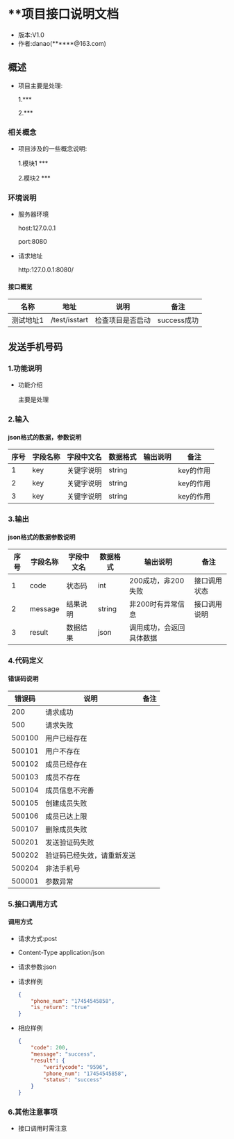 # **项目接口说明文档
- 版本:V1.0
- 作者:danao(******@163.com)
## 概述

- 项目主要是处理:
    
    1.***

    2.***
### 相关概念

- 项目涉及的一些概念说明:

    1.模块1 ***

    2.模块2 ***

### 环境说明

- 服务器环境

    host:127.0.0.1

    port:8080

- 请求地址

    http:127.0.0.1:8080/

#### 接口概览

|名称|地址|说明|备注|
|-|-|-|-|
测试地址1|/test/isstart|检查项目是否启动|success成功

## 发送手机号码

### 1.功能说明
- 功能介绍

    主要是处理

### 2.输入

#### json格式的数据，参数说明

|序号|字段名称|字段中文名|数据格式|输出说明|备注|
|-|-|-|-|-|-|
1|key|关键字说明|string| | key的作用
2|key|关键字说明|string| | key的作用
3|key|关键字说明|string| | key的作用

### 3.输出
#### json格式的数据参数说明
|序号|字段名称|字段中文名|数据格式|输出说明|备注|
|-|-|-|-|-|-|
1|code|状态码|int| 200成功，非200失败 | 接口调用状态
2|message|结果说明|string| 非200时有异常信息 | 接口调用说明
3|result|数据结果|json|调用成功，会返回具体数据| 

### 4.代码定义
#### 错误码说明
|错误码|说明|备注|
|-|-|-|
|200|请求成功||
|500|请求失败||
|500100|用户已经存在||
|500101|用户不存在||
|500102|成员已经存在||
|500103|成员不存在||
|500104|成员信息不完善||
|500105|创建成员失败||
|500106|成员已达上限||
|500107|删除成员失败||
|500201|发送验证码失败||
|500202|验证码已经失效，请重新发送||
|500204|非法手机号||
|500001|参数异常||
### 5.接口调用方式

#### 调用方式

- 请求方式:post

- Content-Type application/json

- 请求参数:json
- 请求样例

    ```json
    {
        "phone_num": "17454545858",
        "is_return": "true"
    }
    ```
- 相应样例

    ```json
    {
        "code": 200,
        "message": "success",
        "result": {
            "verifycode": "9596",
            "phone_num": "17454545858",
            "status": "success"
        }
    }
    ```

### 6.其他注意事项

- 接口调用时需注意
